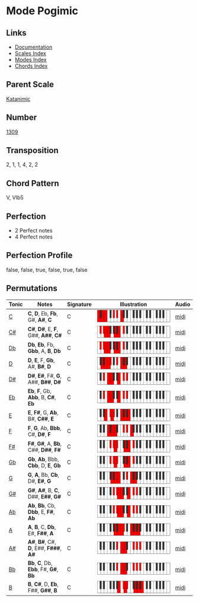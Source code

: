 # Mode Pogimic

## Links

- [Documentation](README.md)
- [Scales Index](Scales.md)
- [Modes Index](Modes.md)
- [Chords Index](Chords.md)

## Parent Scale

[Katanimic](ScaleKatanimic.md)

## Number

[1309](https://ianring.com/musictheory/scales/1309)

## Transposition

2, 1, 1, 4, 2, 2

## Chord Pattern

V, VIb5

## Perfection

- 2 Perfect notes
- 4 Perfect notes

## Perfection Profile

false, false, true, false, true, false

## Permutations

| Tonic | Notes | Signature | Illustration | Audio |
|-------|-------|-----------|--------------|-------|
| [C](ModeCNaturalPogimic.md) | **C**, **D**, Eb, **Fb**, G#, **A#**, **C** | C | ![CNaturalPogimic](ModeCNaturalPogimic.png) | [midi](https://github.com/edipermadi/music/blob/main/docs/ModeCNaturalPogimic.mid?raw=true) |
| [C#](ModeCSharpPogimic.md) | **C#**, **D#**, E, **F**, G##, **A##**, **C#** | C | ![CSharpPogimic](ModeCSharpPogimic.png) | [midi](https://github.com/edipermadi/music/blob/main/docs/ModeCSharpPogimic.mid?raw=true) |
| [Db](ModeDFlatPogimic.md) | **Db**, **Eb**, Fb, **Gbb**, A, **B**, **Db** | C | ![DFlatPogimic](ModeDFlatPogimic.png) | [midi](https://github.com/edipermadi/music/blob/main/docs/ModeDFlatPogimic.mid?raw=true) |
| [D](ModeDNaturalPogimic.md) | **D**, **E**, F, **Gb**, A#, **B#**, **D** | C | ![DNaturalPogimic](ModeDNaturalPogimic.png) | [midi](https://github.com/edipermadi/music/blob/main/docs/ModeDNaturalPogimic.mid?raw=true) |
| [D#](ModeDSharpPogimic.md) | **D#**, **E#**, F#, **G**, A##, **B##**, **D#** | C | ![DSharpPogimic](ModeDSharpPogimic.png) | [midi](https://github.com/edipermadi/music/blob/main/docs/ModeDSharpPogimic.mid?raw=true) |
| [Eb](ModeEFlatPogimic.md) | **Eb**, **F**, Gb, **Abb**, B, **C#**, **Eb** | C | ![EFlatPogimic](ModeEFlatPogimic.png) | [midi](https://github.com/edipermadi/music/blob/main/docs/ModeEFlatPogimic.mid?raw=true) |
| [E](ModeENaturalPogimic.md) | **E**, **F#**, G, **Ab**, B#, **C##**, **E** | C | ![ENaturalPogimic](ModeENaturalPogimic.png) | [midi](https://github.com/edipermadi/music/blob/main/docs/ModeENaturalPogimic.mid?raw=true) |
| [F](ModeFNaturalPogimic.md) | **F**, **G**, Ab, **Bbb**, C#, **D#**, **F** | C | ![FNaturalPogimic](ModeFNaturalPogimic.png) | [midi](https://github.com/edipermadi/music/blob/main/docs/ModeFNaturalPogimic.mid?raw=true) |
| [F#](ModeFSharpPogimic.md) | **F#**, **G#**, A, **Bb**, C##, **D##**, **F#** | C | ![FSharpPogimic](ModeFSharpPogimic.png) | [midi](https://github.com/edipermadi/music/blob/main/docs/ModeFSharpPogimic.mid?raw=true) |
| [Gb](ModeGFlatPogimic.md) | **Gb**, **Ab**, Bbb, **Cbb**, D, **E**, **Gb** | C | ![GFlatPogimic](ModeGFlatPogimic.png) | [midi](https://github.com/edipermadi/music/blob/main/docs/ModeGFlatPogimic.mid?raw=true) |
| [G](ModeGNaturalPogimic.md) | **G**, **A**, Bb, **Cb**, D#, **E#**, **G** | C | ![GNaturalPogimic](ModeGNaturalPogimic.png) | [midi](https://github.com/edipermadi/music/blob/main/docs/ModeGNaturalPogimic.mid?raw=true) |
| [G#](ModeGSharpPogimic.md) | **G#**, **A#**, B, **C**, D##, **E##**, **G#** | C | ![GSharpPogimic](ModeGSharpPogimic.png) | [midi](https://github.com/edipermadi/music/blob/main/docs/ModeGSharpPogimic.mid?raw=true) |
| [Ab](ModeAFlatPogimic.md) | **Ab**, **Bb**, Cb, **Dbb**, E, **F#**, **Ab** | C | ![AFlatPogimic](ModeAFlatPogimic.png) | [midi](https://github.com/edipermadi/music/blob/main/docs/ModeAFlatPogimic.mid?raw=true) |
| [A](ModeANaturalPogimic.md) | **A**, **B**, C, **Db**, E#, **F##**, **A** | C | ![ANaturalPogimic](ModeANaturalPogimic.png) | [midi](https://github.com/edipermadi/music/blob/main/docs/ModeANaturalPogimic.mid?raw=true) |
| [A#](ModeASharpPogimic.md) | **A#**, **B#**, C#, **D**, E##, **F###**, **A#** | C | ![ASharpPogimic](ModeASharpPogimic.png) | [midi](https://github.com/edipermadi/music/blob/main/docs/ModeASharpPogimic.mid?raw=true) |
| [Bb](ModeBFlatPogimic.md) | **Bb**, **C**, Db, **Ebb**, F#, **G#**, **Bb** | C | ![BFlatPogimic](ModeBFlatPogimic.png) | [midi](https://github.com/edipermadi/music/blob/main/docs/ModeBFlatPogimic.mid?raw=true) |
| [B](ModeBNaturalPogimic.md) | **B**, **C#**, D, **Eb**, F##, **G##**, **B** | C | ![BNaturalPogimic](ModeBNaturalPogimic.png) | [midi](https://github.com/edipermadi/music/blob/main/docs/ModeBNaturalPogimic.mid?raw=true) |
